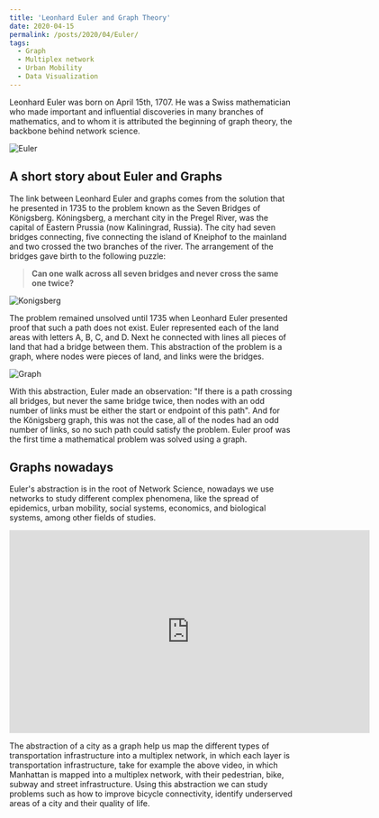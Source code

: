 ```yaml
---
title: 'Leonhard Euler and Graph Theory'
date: 2020-04-15
permalink: /posts/2020/04/Euler/
tags:
  - Graph
  - Multiplex network
  - Urban Mobility
  - Data Visualization
---
```


Leonhard Euler was born on April 15th, 1707. He was a Swiss mathematician who made important and influential discoveries in many branches of mathematics, and to whom it is attributed the beginning of graph theory, the backbone behind network science.

![Euler](/images/Euler.jpg)

## A short story about Euler and Graphs

The link between Leonhard Euler and graphs comes from the solution that he presented in 1735 to the problem known as the Seven Bridges of Königsberg. Kóningsberg, a merchant city in the Pregel River, was the capital of Eastern Prussia (now Kaliningrad, Russia). The city had seven bridges connecting, five connecting the island of Kneiphof to the mainland and two crossed the two branches of the river. The arrangement of the bridges gave birth to the following puzzle:

>**Can one walk across all seven bridges and never cross the same one twice?**

![Konigsberg](/images/Konigsberg.jpg)

The problem remained unsolved until 1735 when Leonhard Euler presented proof that such a path does not exist. Euler represented each of the land areas with letters A, B, C, and D. Next he connected with lines all pieces of land that had a bridge between them. This abstraction of the problem is a graph, where nodes were pieces of land, and links were the bridges.

![Graph](/images/Euler2.jpeg)

With this abstraction, Euler made an observation: "If there is a path crossing all bridges, but never the same bridge twice, then nodes with an odd number of links must be either the start or endpoint of this path". And for the Königsberg graph, this was not the case, all of the nodes had an odd number of links, so no such path could satisfy the problem. Euler proof was the first time a mathematical problem was solved using a graph.

## Graphs nowadays

Euler's abstraction is in the root of Network Science, nowadays we use networks to study different complex phenomena, like the spread of epidemics, urban mobility, social systems, economics, and biological systems, among other fields of studies.

<iframe src="https://player.vimeo.com/video/407746694?title=0&byline=0&portrait=0" width="640" height="360" frameborder="0" allow="autoplay; fullscreen" allowfullscreen></iframe>


The abstraction of a city as a graph help us map the different types of transportation infrastructure into a multiplex network, in which each layer is transportation infrastructure, take for example the above video, in which Manhattan is mapped into a multiplex network, with their pedestrian, bike, subway and street infrastructure. Using this abstraction we can study problems such as how to improve bicycle connectivity, identify underserved areas of a city and their quality of life.
